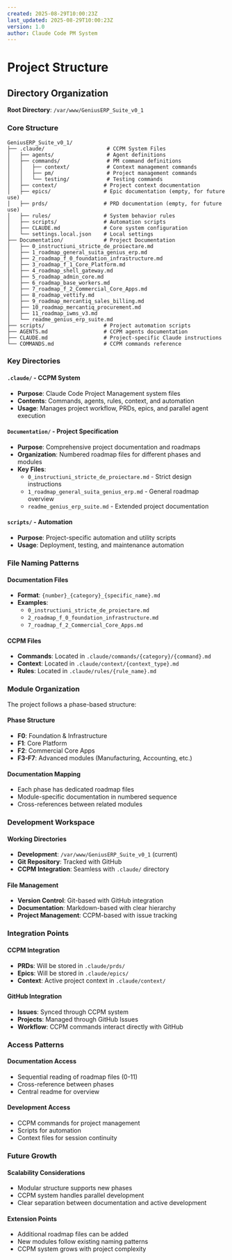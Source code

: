 ```yaml
---
created: 2025-08-29T10:00:23Z
last_updated: 2025-08-29T10:00:23Z
version: 1.0
author: Claude Code PM System
---
```


# Project Structure

## Directory Organization

**Root Directory**: `/var/www/GeniusERP_Suite_v0_1`

### Core Structure

```
GeniusERP_Suite_v0_1/
├── .claude/                    # CCPM System Files
│   ├── agents/                 # Agent definitions
│   ├── commands/               # PM command definitions
│   │   ├── context/            # Context management commands
│   │   ├── pm/                 # Project management commands
│   │   └── testing/            # Testing commands
│   ├── context/               # Project context documentation
│   ├── epics/                 # Epic documentation (empty, for future use)
│   ├── prds/                  # PRD documentation (empty, for future use)
│   ├── rules/                 # System behavior rules
│   ├── scripts/               # Automation scripts
│   ├── CLAUDE.md              # Core system configuration
│   └── settings.local.json    # Local settings
├── Documentation/             # Project Documentation
│   ├── 0_instructiuni_stricte_de_proiectare.md
│   ├── 1_roadmap_general_suita_genius_erp.md
│   ├── 2_roadmap_f_0_foundation_infrastructure.md
│   ├── 3_roadmap_f_1_Core_Platform.md
│   ├── 4_roadmap_shell_gateway.md
│   ├── 5_roadmap_admin_core.md
│   ├── 6_roadmap_base_workers.md
│   ├── 7_roadmap_f_2_Commercial_Core_Apps.md
│   ├── 8_roadmap_vettify.md
│   ├── 9_roadmap_mercantiq_sales_billing.md
│   ├── 10_roadmap_mercantiq_procurement.md
│   ├── 11_roadmap_iwms_v3.md
│   └── readme_genius_erp_suite.md
├── scripts/                   # Project automation scripts
├── AGENTS.md                  # CCPM agents documentation
├── CLAUDE.md                  # Project-specific Claude instructions
└── COMMANDS.md                # CCPM commands reference
```

### Key Directories

#### `.claude/` - CCPM System
- **Purpose**: Claude Code Project Management system files
- **Contents**: Commands, agents, rules, context, and automation
- **Usage**: Manages project workflow, PRDs, epics, and parallel agent execution

#### `Documentation/` - Project Specification
- **Purpose**: Comprehensive project documentation and roadmaps
- **Organization**: Numbered roadmap files for different phases and modules
- **Key Files**:
  - `0_instructiuni_stricte_de_proiectare.md` - Strict design instructions
  - `1_roadmap_general_suita_genius_erp.md` - General roadmap overview
  - `readme_genius_erp_suite.md` - Extended project documentation

#### `scripts/` - Automation
- **Purpose**: Project-specific automation and utility scripts
- **Usage**: Deployment, testing, and maintenance automation

### File Naming Patterns

#### Documentation Files
- **Format**: `{number}_{category}_{specific_name}.md`
- **Examples**: 
  - `0_instructiuni_stricte_de_proiectare.md`
  - `2_roadmap_f_0_foundation_infrastructure.md`
  - `7_roadmap_f_2_Commercial_Core_Apps.md`

#### CCPM Files
- **Commands**: Located in `.claude/commands/{category}/{command}.md`
- **Context**: Located in `.claude/context/{context_type}.md`
- **Rules**: Located in `.claude/rules/{rule_name}.md`

### Module Organization

The project follows a phase-based structure:

#### Phase Structure
- **F0**: Foundation & Infrastructure
- **F1**: Core Platform
- **F2**: Commercial Core Apps
- **F3-F7**: Advanced modules (Manufacturing, Accounting, etc.)

#### Documentation Mapping
- Each phase has dedicated roadmap files
- Module-specific documentation in numbered sequence
- Cross-references between related modules

### Development Workspace

#### Working Directories
- **Development**: `/var/www/GeniusERP_Suite_v0_1` (current)
- **Git Repository**: Tracked with GitHub
- **CCPM Integration**: Seamless with `.claude/` directory

#### File Management
- **Version Control**: Git-based with GitHub integration
- **Documentation**: Markdown-based with clear hierarchy
- **Project Management**: CCPM-based with issue tracking

### Integration Points

#### CCPM Integration
- **PRDs**: Will be stored in `.claude/prds/`
- **Epics**: Will be stored in `.claude/epics/`
- **Context**: Active project context in `.claude/context/`

#### GitHub Integration
- **Issues**: Synced through CCPM system
- **Projects**: Managed through GitHub Issues
- **Workflow**: CCPM commands interact directly with GitHub

### Access Patterns

#### Documentation Access
- Sequential reading of roadmap files (0-11)
- Cross-reference between phases
- Central readme for overview

#### Development Access
- CCPM commands for project management
- Scripts for automation
- Context files for session continuity

### Future Growth

#### Scalability Considerations
- Modular structure supports new phases
- CCPM system handles parallel development
- Clear separation between documentation and active development

#### Extension Points
- Additional roadmap files can be added
- New modules follow existing naming patterns
- CCPM system grows with project complexity
